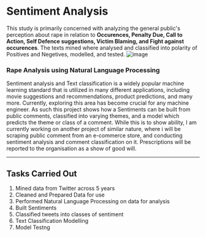 # **Sentiment Analysis**
This study is primarily concerned with analyzing the general public's perception about rape in relation to  **Occurences, Penalty Due, Call to Action, Self Defence suggestions, Victim Blaming, and Fight against occurences**. The texts mined where analysed and classified into polarity of Positives and Negetives, modelled, and tested.
![image](https://user-images.githubusercontent.com/111154738/189198774-f8ea2f33-75f6-4cc8-b1e6-789f8e6b04ff.png)

### Rape Analysis using Natural Language Processing
Sentiment analysis and Text classification is a widely popular machine learning standard that is utilized in many different applications, including movie suggestions and recommendations, product predictions, and many more. Currently, exploring this area has become crucial for any machine engineer. As such this project shows how a Sentiments can be built from public comments, classified into varying themes, and a model which predicts the theme or class of a comment.
While this is to show ability, I am currently working on another project of similar nature, where i will be scraping public comment from an e-commerce store, and conducting sentiment analysis and comment classification on it. Prescriptions will be reported to the organisation as a show of good will. <hr>
## **Tasks Carried Out**
1. Mined data from Twitter across 5 years <br>
2. Cleaned and Prepared Data for use<br>
3. Performed Natural Language Processing on data for analysis<br>
4. Built Sentiments <br>
5. Classified tweets into classes of sentiment<br>
6. Text Classification Modelling<br>
7. Model Testng<br>
